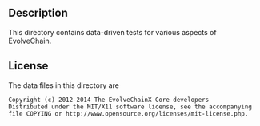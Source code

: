 Description
------------

This directory contains data-driven tests for various aspects of EvolveChain.

License
--------

The data files in this directory are

    Copyright (c) 2012-2014 The EvolveChainX Core developers
    Distributed under the MIT/X11 software license, see the accompanying
    file COPYING or http://www.opensource.org/licenses/mit-license.php.

